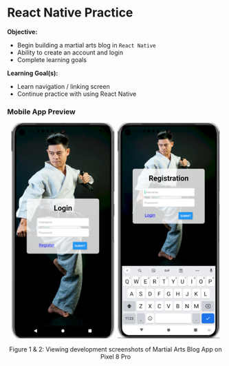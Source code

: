 # React Native Practice

**Objective:**

- Begin building a martial arts blog in `React Native`
- Ability to create an account and login
- Complete learning goals

**Learning Goal(s):**

- Learn navigation / linking screen
- Continue practice with using React Native


### Mobile App Preview

<div align="center">
<img src="./login.png" alt="Login preview" height="500">&nbsp;
<img src="./registration.png" alt="Registration preview" height="500">
<p>Figure 1 & 2: Viewing development screenshots of Martial Arts Blog App on Pixel 8 Pro</p>
</div>
